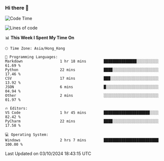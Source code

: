 ### Hi there 👋

<!--
**RoiexLee/RoiexLee** is a ✨ _special_ ✨ repository because its `README.md` (this file) appears on your GitHub profile.

Here are some ideas to get you started:

- 🔭 I’m currently working on ...
- 🌱 I’m currently learning ...
- 👯 I’m looking to collaborate on ...
- 🤔 I’m looking for help with ...
- 💬 Ask me about ...
- 📫 How to reach me: ...
- 😄 Pronouns: ...
- ⚡ Fun fact: ...
-->

<!--START_SECTION:waka-->
![Code Time](http://img.shields.io/badge/Code%20Time-713%20hrs%2022%20mins-blue)

![Lines of code](https://img.shields.io/badge/From%20Hello%20World%20I%27ve%20Written-38.4%20thousand%20lines%20of%20code-blue)

📊 **This Week I Spent My Time On** 

```text
🕑︎ Time Zone: Asia/Hong_Kong

💬 Programming Languages: 
Markdown                 1 hr 18 mins        ███████████████░░░░░░░░░░   61.69 % 
Python                   22 mins             ████░░░░░░░░░░░░░░░░░░░░░   17.46 % 
CSV                      17 mins             ███░░░░░░░░░░░░░░░░░░░░░░   13.92 % 
JSON                     6 mins              █░░░░░░░░░░░░░░░░░░░░░░░░   04.94 % 
Other                    2 mins              ░░░░░░░░░░░░░░░░░░░░░░░░░   01.97 % 

🔥 Editors: 
VS Code                  1 hr 45 mins        █████████████████████░░░░   82.42 % 
PyCharm                  22 mins             ████░░░░░░░░░░░░░░░░░░░░░   17.58 % 

💻 Operating System: 
Windows                  2 hrs 7 mins        █████████████████████████   100.00 % 
```


 Last Updated on 03/10/2024 18:43:15 UTC
<!--END_SECTION:waka-->
